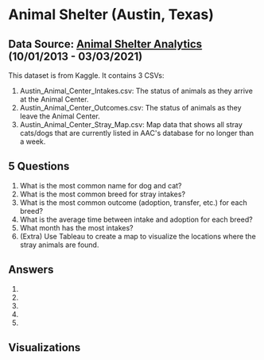 # Animal Shelter (Austin, Texas)

## Data Source: [Animal Shelter Analytics](https://www.kaggle.com/datasets/jackdaoud/animal-shelter-analytics?select=Austin_Animal_Center_Intakes.csv) (10/01/2013 - 03/03/2021)

This dataset is from Kaggle. It contains 3 CSVs:
1. Austin_Animal_Center_Intakes.csv: The status of animals as they arrive at the Animal Center.
2. Austin_Animal_Center_Outcomes.csv: The status of animals as they leave the Animal Center.
3. Austin_Animal_Center_Stray_Map.csv: Map data that shows all stray cats/dogs that are currently listed in AAC's database for no longer than a week.

## 5 Questions
1. What is the most common name for dog and cat? 
2. What is the most common breed for stray intakes?
3. What is the most common outcome (adoption, transfer, etc.) for each breed?
4. What is the average time between intake and adoption for each breed?
5. What month has the most intakes?
6. (Extra) Use Tableau to create a map to visualize the locations where the stray animals are found.

## Answers
1. 
2. 
3. 
4. 
5. 

## Visualizations